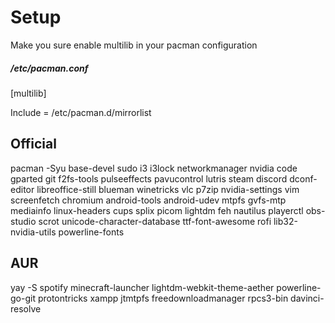 # Setup
Make you sure enable multilib in your pacman configuration <br/>

##### /etc/pacman.conf

[multilib]

Include = /etc/pacman.d/mirrorlist

## Official

pacman -Syu base-devel sudo i3  i3lock networkmanager nvidia code gparted git f2fs-tools pulseeffects pavucontrol lutris steam discord dconf-editor libreoffice-still blueman winetricks vlc p7zip nvidia-settings vim screenfetch chromium android-tools android-udev mtpfs gvfs-mtp mediainfo linux-headers cups splix picom lightdm feh nautilus playerctl obs-studio scrot unicode-character-database ttf-font-awesome rofi lib32-nvidia-utils powerline-fonts

## AUR

yay -S spotify minecraft-launcher lightdm-webkit-theme-aether powerline-go-git protontricks xampp jtmtpfs freedownloadmanager rpcs3-bin davinci-resolve
